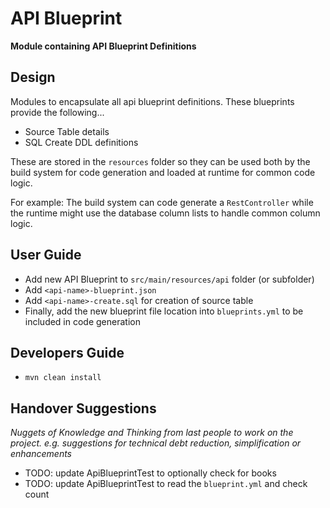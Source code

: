 # API Blueprint

**Module containing API Blueprint Definitions**


## Design

Modules to encapsulate all api blueprint definitions.
These blueprints provide the following...

* Source Table details
* SQL Create DDL definitions

These are stored in the `resources` folder so they can be used both by the build system
for code generation and loaded at runtime for common code logic.

For example:  The build system can code generate a `RestController` while the runtime
might use the database column lists to handle common column logic.


## User Guide

* Add new API Blueprint to `src/main/resources/api` folder (or subfolder)
* Add `<api-name>-blueprint.json`
* Add `<api-name>-create.sql` for creation of source table
* Finally, add the new blueprint file location into `blueprints.yml` to be included in code generation


## Developers Guide

* `mvn clean install` 


## Handover Suggestions

_Nuggets of Knowledge and Thinking from last people to work on the project._
_e.g. suggestions for technical debt reduction, simplification or enhancements_

* TODO: update ApiBlueprintTest to optionally check for books
* TODO: update ApiBlueprintTest to read the `blueprint.yml` and check count


